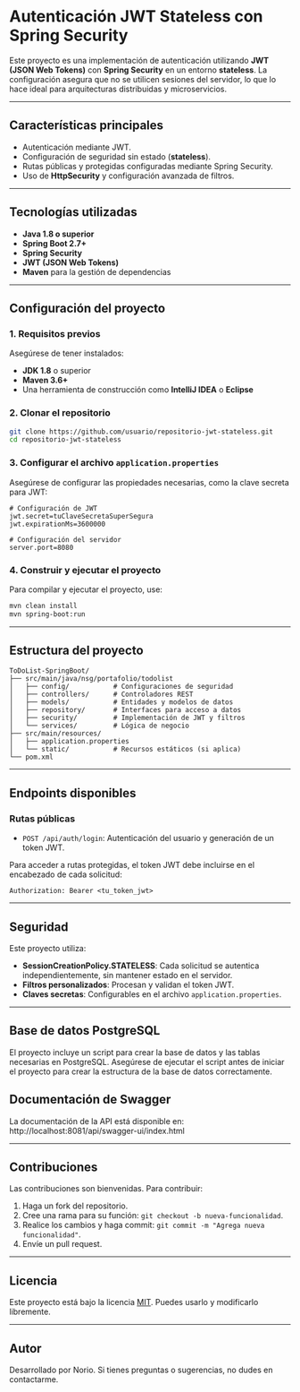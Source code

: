 # Autenticación JWT Stateless con Spring Security

Este proyecto es una implementación de autenticación utilizando **JWT (JSON Web Tokens)** con **Spring Security** en un entorno **stateless**. La configuración asegura que no se utilicen sesiones del servidor, lo que lo hace ideal para arquitecturas distribuidas y microservicios.

---

## Características principales
- Autenticación mediante JWT.
- Configuración de seguridad sin estado (**stateless**).
- Rutas públicas y protegidas configuradas mediante Spring Security.
- Uso de **HttpSecurity** y configuración avanzada de filtros.

---

## Tecnologías utilizadas
- **Java 1.8 o superior**
- **Spring Boot 2.7+**
- **Spring Security**
- **JWT (JSON Web Tokens)**
- **Maven** para la gestión de dependencias

---

## Configuración del proyecto

### 1. Requisitos previos
Asegúrese de tener instalados:
- **JDK 1.8** o superior
- **Maven 3.6+**
- Una herramienta de construcción como **IntelliJ IDEA** o **Eclipse**

### 2. Clonar el repositorio
```bash
git clone https://github.com/usuario/repositorio-jwt-stateless.git
cd repositorio-jwt-stateless
```

### 3. Configurar el archivo `application.properties`
Asegúrese de configurar las propiedades necesarias, como la clave secreta para JWT:
```properties
# Configuración de JWT
jwt.secret=tuClaveSecretaSuperSegura
jwt.expirationMs=3600000

# Configuración del servidor
server.port=8080
```

### 4. Construir y ejecutar el proyecto
Para compilar y ejecutar el proyecto, use:
```bash
mvn clean install
mvn spring-boot:run
```

---

## Estructura del proyecto
```
ToDoList-SpringBoot/
├── src/main/java/nsg/portafolio/todolist
│   ├── config/           # Configuraciones de seguridad
│   ├── controllers/      # Controladores REST
│   ├── models/           # Entidades y modelos de datos
│   ├── repository/       # Interfaces para acceso a datos
│   ├── security/         # Implementación de JWT y filtros
│   └── services/         # Lógica de negocio
├── src/main/resources/
│   ├── application.properties
│   └── static/           # Recursos estáticos (si aplica)
└── pom.xml
```

---

## Endpoints disponibles

### Rutas públicas
- `POST /api/auth/login`: Autenticación del usuario y generación de un token JWT.

Para acceder a rutas protegidas, el token JWT debe incluirse en el encabezado de cada solicitud:
```http
Authorization: Bearer <tu_token_jwt>
```

---

## Seguridad
Este proyecto utiliza:
- **SessionCreationPolicy.STATELESS**: Cada solicitud se autentica independientemente, sin mantener estado en el servidor.
- **Filtros personalizados**: Procesan y validan el token JWT.
- **Claves secretas**: Configurables en el archivo `application.properties`.

---
## Base de datos PostgreSQL

El proyecto incluye un script para crear la base de datos y las tablas necesarias en PostgreSQL. Asegúrese de ejecutar el script antes de iniciar el proyecto para crear la estructura de la base de datos correctamente.

## Documentación de Swagger

La documentación de la API está disponible en:
http://localhost:8081/api/swagger-ui/index.html


---

## Contribuciones
Las contribuciones son bienvenidas. Para contribuir:
1. Haga un fork del repositorio.
2. Cree una rama para su función: `git checkout -b nueva-funcionalidad`.
3. Realice los cambios y haga commit: `git commit -m "Agrega nueva funcionalidad"`.
4. Envíe un pull request.

---

## Licencia
Este proyecto está bajo la licencia [MIT](LICENSE). Puedes usarlo y modificarlo libremente.

---

## Autor
Desarrollado por Norio. Si tienes preguntas o sugerencias, no dudes en contactarme.

